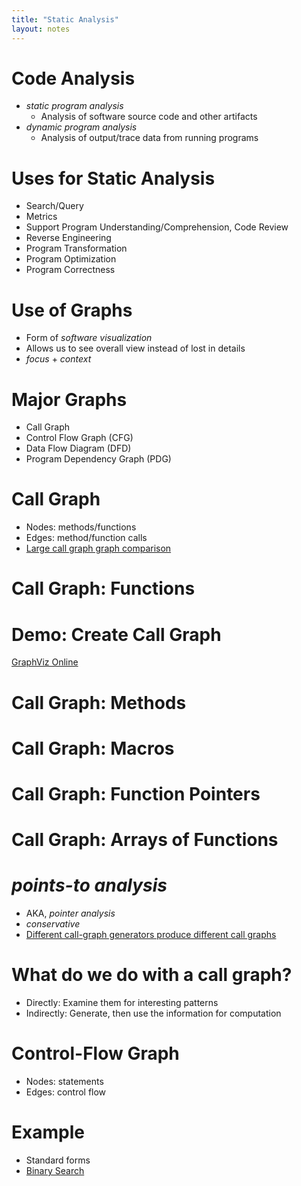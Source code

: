 ```yaml
---
title: "Static Analysis"
layout: notes
---
```


[GraphViz Online]: https://dreampuf.github.io/GraphvizOnline/

# Code Analysis
* *static program analysis*
    * Analysis of software source code and other artifacts
* *dynamic program analysis*
    * Analysis of output/trace data from running programs

# Uses for Static Analysis
* Search/Query
* Metrics
* Support Program Understanding/Comprehension, Code Review
* Reverse Engineering
* Program Transformation
* Program Optimization
* Program Correctness

# Use of Graphs
* Form of *software visualization*
* Allows us to see overall view instead of lost in details
* *focus* + *context*

# Major Graphs
* Call Graph
* Control Flow Graph (CFG)
* Data Flow Diagram (DFD)
* Program Dependency Graph (PDG)

# Call Graph
* Nodes:  methods/functions
* Edges:  method/function calls
* [Large call graph graph comparison](http://lxer.com/module/forums/t/32899/)

# Call Graph:  Functions
<script src="https://gist.github.com/mlcollard/3e3911e0ade874f0a1d7b8434e30680f.js?file=callgraph_Functions.cpp"></script>

# Demo: Create Call Graph
[GraphViz Online]

# Call Graph: Methods
<script src="https://gist.github.com/mlcollard/3e3911e0ade874f0a1d7b8434e30680f.js?file=callgraph_Methods.cpp"></script>

# Call Graph: Macros
<script src="https://gist.github.com/mlcollard/3e3911e0ade874f0a1d7b8434e30680f.js?file=callgraph_Macros.cpp"></script>

# Call Graph:  Function Pointers
<script src="https://gist.github.com/mlcollard/3e3911e0ade874f0a1d7b8434e30680f.js?file=callgraph_Pointers.cpp"></script>

# Call Graph:  Arrays of Functions
<script src="https://gist.github.com/mlcollard/3e3911e0ade874f0a1d7b8434e30680f.js?file=callgraph_Arrays.cpp"></script>

# *points-to analysis*
* AKA, *pointer analysis*
* *conservative*
* [Different call-graph generators produce different call graphs](https://dl.acm.org/citation.cfm?id=279314)

# What do we do with a call graph?
* Directly:  Examine them for interesting patterns
* Indirectly:  Generate, then use the information for computation

# Control-Flow Graph
* Nodes:  statements
* Edges:  control flow

# Example
* Standard forms
* [Binary Search](https://mlcollard.net/cs421S21/notes/GeneralizingFunctions.html#/9)





